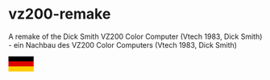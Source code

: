 # vz200-remake
A remake of the Dick Smith VZ200 Color Computer (Vtech 1983, Dick Smith) - ein Nachbau des VZ200 Color Computers (Vtech 1983, Dick Smith)

[![deutsch](../images/de.png)](../)
